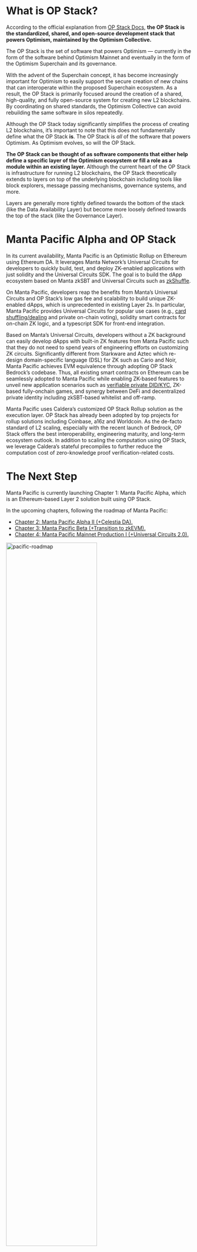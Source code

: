 # What is OP Stack?

According to the official explanation from [OP Stack Docs](https://stack.optimism.io/#the-op-stack-powers-optimism), **the OP Stack is the standardized, shared, and open-source development stack that powers Optimism, maintained by the Optimism Collective.**

The OP Stack is the set of software that powers Optimism — currently in the form of the software behind Optimism Mainnet and eventually in the form of the Optimism Superchain and its governance.

With the advent of the Superchain concept, it has become increasingly important for Optimism to easily support the secure creation of new chains that can interoperate within the proposed Superchain ecosystem. As a result, the OP Stack is primarily focused around the creation of a shared, high-quality, and fully open-source system for creating new L2 blockchains. By coordinating on shared standards, the Optimism Collective can avoid rebuilding the same software in silos repeatedly.

Although the OP Stack today significantly simplifies the process of creating L2 blockchains, it’s important to note that this does not fundamentally define what the OP Stack **is**. The OP Stack is *all* of the software that powers Optimism. As Optimism evolves, so will the OP Stack.

**The OP Stack can be thought of as software components that either help define a specific layer of the Optimism ecosystem or fill a role as a module within an existing layer.** Although the current heart of the OP Stack is infrastructure for running L2 blockchains, the OP Stack theoretically extends to layers on top of the underlying blockchain including tools like block explorers, message passing mechanisms, governance systems, and more.

Layers are generally more tightly defined towards the bottom of the stack (like the Data Availability Layer) but become more loosely defined towards the top of the stack (like the Governance Layer).

# **Manta Pacific Alpha and** OP Stack

In its current availability, Manta Pacific is an Optimistic Rollup on Ethereum using Ethereum DA. It leverages Manta Network’s Universal Circuits for developers to quickly build, test, and deploy ZK-enabled applications with just solidity and the Universal Circuits SDK. The goal is to build the dApp ecosystem based on Manta zkSBT and Universal Circuits such as [zkShuffle](https://docs.manta.network/docs/zkShuffle/Overview).

On Manta Pacific, developers reap the benefits from Manta’s Universal Circuits and OP Stack’s low gas fee and scalability to build unique ZK-enabled dApps, which is unprecedented in existing Layer 2s. In particular, Manta Pacific provides Universal Circuits for popular use cases (e.g., [card shuffling/dealing](https://github.com/Manta-Network/zkShuffle) and private on-chain voting), solidity smart contracts for on-chain ZK logic, and a typescript SDK for front-end integration.

Based on Manta’s Universal Circuits, developers without a ZK background can easily develop dApps with built-in ZK features from Manta Pacific such that they do not need to spend years of engineering efforts on customizing ZK circuits. Significantly different from Starkware and Aztec which re-design domain-specific language (DSL) for ZK such as Cario and Noir, Manta Pacific achieves EVM equivalence through adopting OP Stack Bedrock’s codebase. Thus, all existing smart contracts on Ethereum can be seamlessly adopted to Manta Pacific while enabling ZK-based features to unveil new application scenarios such as [verifiable private DID/KYC](https://www.binance.com/en/feed/post/458948), ZK-based fully-onchain games, and synergy between DeFi and decentralized private identity including zkSBT-based whitelist and off-ramp.

Manta Pacific uses Caldera’s customized OP Stack Rollup solution as the execution layer. OP Stack has already been adopted by top projects for rollup solutions including Coinbase, a16z and Worldcoin. As the de-facto standard of L2 scaling, especially with the recent launch of Bedrock, OP Stack offers the best interoperability, engineering maturity, and long-term ecosystem outlook. In addition to scaling the computation using OP Stack, we leverage Caldera’s stateful precompiles to further reduce the computation cost of zero-knowledge proof verification-related costs.

# The Next Step

Manta Pacific is currently launching Chapter 1: Manta Pacific Alpha, which is an Ethereum-based Layer 2 solution built using OP Stack.

In the upcoming chapters, following the roadmap of Manta Pacific:
- [Chapter 2: Manta Pacific Alpha II (+Celestia DA).](/docs/concepts/Celestia)
- [Chapter 3: Manta Pacific Beta (+Transition to zkEVM).](/docs/concepts/ZKEVM)
- [Chapter 4: Manta Pacific Mainnet Production I (+Universal Circuits 2.0).](/docs/zkShuffle/Overview)

<div style={{textAlign: 'center',marginBottom: '24px'}}>
    <img alt="pacific-roadmap" src="/img/guides/pacific-roadmap.png" width="70%"/>
</div>